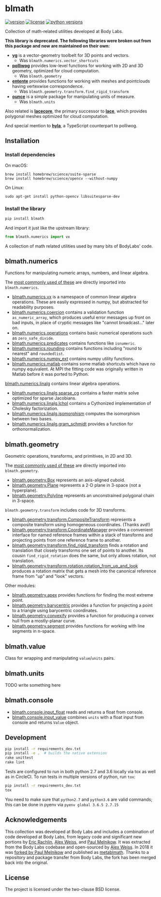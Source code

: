 blmath
======

[![version](https://img.shields.io/pypi/v/blmath?style=flat-square)][pypi]
[![license](https://img.shields.io/pypi/l/blmath?style=flat-square)][pypi]
[![python versions](https://img.shields.io/pypi/pyversions/blmath?style=flat-square)][pypi]

Collection of math-related utilities developed at Body Labs.

**This library is deprecated. The following libraries were broken out from this
package and now are maintained on their own:**

* **[vg][]** is a vector-geometry toolbelt for 3D points and vectors.
   * Was `blmath.numerics.vector_shortcuts`
* **[polliwog][]** provides low-level functions for working with 2D and 3D
  geometry, optimized for cloud computation.
    * Was `blmath.geometry`
* **[entente][]** provides functions for working with meshes and pointclouds
  having vertexwise correspondence.
    * Was `blmath.geometry.transform.find_rigid_transform`
* **[ounce][]** is a simple package for manipulating units of measure.
    * Was `blmath.units`

Also related is **[lacecore][]**, the primary successor to **[lace][]**, which
provides polygonal meshes optimized for cloud computation.

And special mention to **[hyla][]**, a TypeScript counterpart to polliwog.


[lacecore]: https://github.com/lace/lacecore/
[entente]: https://github.com/lace/entente/
[polliwog]: https://github.com/lace/polliwog/
[hyla]: https://github.com/lace/hyla/
[ounce]: https://github.com/lace/ounce/
[pypi]: https://pypi.org/project/blmath/
[lace]: https://github.com/lace/lace
[vg]: https://github.com/lace/vg
[polliwog]: https://github.com/lace/polliwog


Installation
------------

### Install dependencies

On macOS:

    brew install homebrew/science/suite-sparse
    brew install homebrew/science/opencv --without-numpy

On Linux:

    sudo apt-get install python-opencv libsuitesparse-dev

### Install the library

```sh
pip install blmath
```

And import it just like the upstream library:

```py
from blmath.numerics import vx
```

A collection of math related utilities used by many bits of BodyLabs' code.


blmath.numerics
---------------

Functions for manipulating numeric arrays, numbers, and linear algebra.

The [most commonly used of these](blmath/numerics/__init__.py) are directly imported into
`blmath.numerics`.

- [blmath.numerics.vx](blmath/numerics/vector_shortcuts.py) is a namespace of common linear
  algebra operations. These are easily expressed in numpy, but abstracted for
  readability purposes.
- [blmath.numerics.coercion](blmath/numerics/coercion.py) contains a validation function
  `as_numeric_array`, which produces useful error messages up front on bad
  inputs, in place of cryptic messages like "cannot broadcast..." later on.
- [blmath.numerics.operations](blmath/numerics/operations.py) contains basic numerical
  operations such as `zero_safe_divide`.
- [blmath.numerics.predicates](blmath/numerics/predicates.py) contains functions like
  `isnumeric`.
- [blmath.numerics.rounding](blmath/numerics/rounding.py) contains functions including
  "round to nearest" and `roundedlist`.
- [blmath.numerics.numpy_ext](blmath/numerics/numpy_ext.py) contains numpy utility
  functions.
- [blmath.numerics.matlab](blmath/numerics/matlab.py) contains some matlab shortcuts which
  have no numpy equivalent. At MPI the fitting code was originally written in
  Matlab before it was ported to Python.

[blmath.numerics.linalg](blmath/numerics/linalg) contains linear algebra operations.

- [blmath.numerics.linalg.sparse_cg](blmath/numerics/linalg/sparse_cg.py) contains a faster
  matrix solve optimized for sparse Jacobians.
- [blmath.numerics.linalg.lchol](blmath/numerics/linalg/lchol.py) contains a Cythonized
  implementation of Cholesky factorization.
- [blmath.numerics.linalg.isomorphism](blmath/numerics/linalg/isomorphism.py) computes the
  isomorphism between two bases.
- [blmath.numerics.linalg.gram_schmidt](blmath/numerics/linalg/gram_schmidt.py) provides a
  function for orthonormalization.

blmath.geometry
---------------

Geometric operations, transforms, and primitives, in 2D and 3D.

The [most commonly used of these](blmath/geometry/__init__.py) are directly imported into
`blmath.geometry`.

- [blmath.geometry.Box](blmath/geometry/primitives/box.py) represents an axis-aligned
  cuboid.
- [blmath.geometry.Plane](blmath/geometry/primitives/plane.py) represents a 2-D plane in
  3-space (not a hyperplane).
- [blmath.geometry.Polyline](blmath/geometry/primitives/polyline.py) represents an
  unconstrained polygonal chain in 3-space.

`blmath.geometry.transform` includes code for 3D transforms.

- [blmath.geometry.transform.CompositeTransform](blmath/geometry/transform/composite.py)
  represents a composite transform using homogeneous coordinates. (Thanks avd!)
- [blmath.geometry.transform.CoordinateManager](blmath/geometry/transform/coordinate_manager.py)
  provides a convenient interface for named reference frames within a stack of
  transforms and projecting points from one reference frame to another.
- [blmath.geometry.transform.find_rigid_transform](blmath/geometry/transform/rigid_transform.py)
  finds a rotation and translation that closely transforms one set of points to
  another. Its cousin `find_rigid_rotation` does the same, but only allows
  rotation, not translation.
- [blmath.geometry.transform.rotation.rotation_from_up_and_look](blmath/geometry/transform/rotation.py)
  produces a rotation matrix that gets a mesh into the canonical reference frame
  from "up" and "look" vectors.

Other modules:

- [blmath.geometry.apex](blmath/geometry/apex.py) provides functions for finding the most
  extreme point.
- [blmath.geometry.barycentric](blmath/geometry/barycentric.py) provides a function for
  projecting a point to a triangle using barycentric coordinates.
- [blmath.geometry.convexify](blmath/geometry/convexify.py) provides a function for
  producing a convex hull from a mostly-planar curve.
- [blmath.geometry.segment](blmath/geometry/segment.py) provides functions for working with
  line segments in n-space.

blmath.value
------------
Class for wrapping and manipulating `value`/`units` pairs.

blmath.units
------------
TODO write something here

blmath.console
------------
- [blmath.console.input_float](blmath/console.py) reads and returns a float from console.
- [blmath.console.input_value](blmath/console.py) combines `units` with a float input from console
  and returns `Value` object.



Development
-----------

```sh
pip install -r requirements_dev.txt
pip install -e .  # builds the native extension
rake unittest
rake lint
```

Tests are configured to run in both python 2.7 and 3.6 locally via tox as well as in CircleCI.
To run tests in multiple versions of python, run `tox`:

```sh
pip install -r requirements_dev.txt
tox
```

You need to make sure that `python2.7` and `python3.6` are valid commands; this can be done in pyenv via `pyenv global 3.6.5 2.7.15`


Acknowledgements
----------------

This collection was developed at Body Labs and includes a combination of code
developed at Body Labs, from legacy code and significant new portions by
[Eric Rachlin][], [Alex Weiss][], and [Paul Melnikow][]. It was extracted
from the Body Labs codebase and open-sourced by [Alex Weiss][]. In 2018 it was
[forked by Paul Melnikow][fork] and published as [metablmath][]. Thanks to a
repository and package transfer from Body Labs, the fork has been merged back
into the original.


[eric rachlin]: https://github.com/eerac
[alex weiss]: https://github.com/algrs
[paul melnikow]: https://github.com/paulmelnikow
[fork]: https://github.com/metabolize/blmath
[metablmath]: https://pypi.org/project/metablmath/


License
-------

The project is licensed under the two-clause BSD license.
